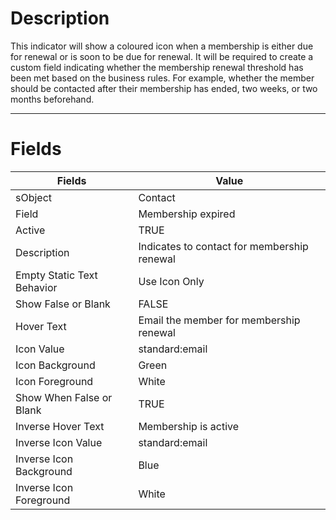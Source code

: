 # Description

This indicator will show a coloured icon when a membership is either due for renewal or is soon to be due for renewal. It will be required to create a custom field indicating whether the membership renewal threshold has been met based on the business rules. For example, whether the member should be contacted after their membership has ended, two weeks, or two months beforehand.

***

# Fields

<html xmlns:v="urn:schemas-microsoft-com:vml"
xmlns:o="urn:schemas-microsoft-com:office:office"
xmlns:x="urn:schemas-microsoft-com:office:excel"
xmlns="http://www.w3.org/TR/REC-html40">

<head>

<meta name=ProgId content=Excel.Sheet>
<meta name=Generator content="Microsoft Excel 15">
<link id=Main-File rel=Main-File
href="file:///C:/Users/dall3525/AppData/Local/Temp/msohtmlclip1/01/clip.htm">
<link rel=File-List
href="file:///C:/Users/dall3525/AppData/Local/Temp/msohtmlclip1/01/clip_filelist.xml">

<!--table
	{mso-displayed-decimal-separator:"\.";
	mso-displayed-thousand-separator:"\,";}
@page
	{margin:.75in .7in .75in .7in;
	mso-header-margin:.3in;
	mso-footer-margin:.3in;}
tr
	{mso-height-source:auto;}
col
	{mso-width-source:auto;}
br
	{mso-data-placement:same-cell;}
td
	{padding-top:1px;
	padding-right:1px;
	padding-left:1px;
	mso-ignore:padding;
	color:black;
	font-size:11.0pt;
	font-weight:400;
	font-style:normal;
	text-decoration:none;
	font-family:Calibri, sans-serif;
	mso-font-charset:0;
	mso-number-format:General;
	text-align:general;
	vertical-align:bottom;
	border:none;
	mso-background-source:auto;
	mso-pattern:auto;
	mso-protection:locked visible;
	white-space:nowrap;
	mso-rotate:0;}
.xl65
	{font-weight:700;}
-->

</head>

<body link="#0563C1" vlink="#954F72">


Fields | Value
-- | --
sObject | Contact
Field | Membership expired
Active | TRUE
Description | Indicates to contact for membership renewal
Empty   Static Text Behavior | Use   Icon Only
Show   False or Blank | FALSE
Hover Text | Email the member for membership renewal
Icon Value | standard:email
Icon Background | Green
Icon Foreground | White
Show When False or Blank | TRUE
Inverse Hover Text | Membership is active
Inverse Icon Value | standard:email
Inverse Icon Background | Blue
Inverse Icon Foreground | White



</body>

</html>
